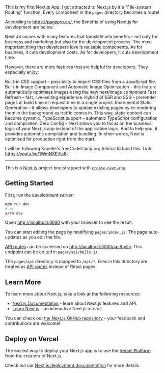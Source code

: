 This is my first Next.js App. I got attracted to Next.js by it's "File-system Routing" function. Every component in the `pages` directory becomes a route!

According to https://pagepro.co/, the Benefits of using Next.js for development are below:

Next JS comes with many features that translate into benefits – not only for business and marketing but also for the development process. The most important thing that developers love is reusable components. As for business, it cuts development costs. As for developers, it cuts development time.

However, there are more features that are helpful for developers. They especially enjoy:

Built-in CSS support – possibility to import CSS files from a JavaScript file.
Built-in Image Component and Automatic Image Optimization – this feature automatically optimises images using the new next/image component
Fast Refresh – fast, live-editing experience. 
Hybrid of SSR and SSG – prerender pages at build time or request time in a single project.
Incremental Static Generation – it allows developers to update existing pages by re-rendering them in the background as traffic comes in. This way, static content can become dynamic.
TypeScript support – automatic TypeScript configuration and compilation.
Zero Config – Next allows you to focus on the business logic of your Next js app instead of the application logic. And to help you, it provides automatic compilation and bundling. In other words, Next is optimised for production right from the start.

I will be following Kapehe's freeCodeCamp.org tutorial to build this. Link: https://youtu.be/1WmNXEVia8I

--------------------------------------------------------------------------------------------------------------------------------------------------------------

This is a [Next.js](https://nextjs.org/) project bootstrapped with [`create-next-app`](https://github.com/vercel/next.js/tree/canary/packages/create-next-app).

## Getting Started

First, run the development server:

```bash
npm run dev
# or
yarn dev
```

Open [http://localhost:3000](http://localhost:3000) with your browser to see the result.

You can start editing the page by modifying `pages/index.js`. The page auto-updates as you edit the file.

[API routes](https://nextjs.org/docs/api-routes/introduction) can be accessed on [http://localhost:3000/api/hello](http://localhost:3000/api/hello). This endpoint can be edited in `pages/api/hello.js`.

The `pages/api` directory is mapped to `/api/*`. Files in this directory are treated as [API routes](https://nextjs.org/docs/api-routes/introduction) instead of React pages.

## Learn More

To learn more about Next.js, take a look at the following resources:

- [Next.js Documentation](https://nextjs.org/docs) - learn about Next.js features and API.
- [Learn Next.js](https://nextjs.org/learn) - an interactive Next.js tutorial.

You can check out [the Next.js GitHub repository](https://github.com/vercel/next.js/) - your feedback and contributions are welcome!

## Deploy on Vercel

The easiest way to deploy your Next.js app is to use the [Vercel Platform](https://vercel.com/new?utm_medium=default-template&filter=next.js&utm_source=create-next-app&utm_campaign=create-next-app-readme) from the creators of Next.js.

Check out our [Next.js deployment documentation](https://nextjs.org/docs/deployment) for more details.
